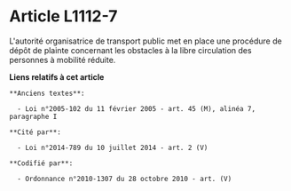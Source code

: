 # Article L1112-7

L'autorité organisatrice de transport public met en place une procédure de dépôt de plainte concernant les obstacles à la
libre circulation des personnes à mobilité réduite.

**Liens relatifs à cet article**

	**Anciens textes**:

	  - Loi n°2005-102 du 11 février 2005 - art. 45 (M), alinéa 7, paragraphe I

	**Cité par**:

	  - Loi n°2014-789 du 10 juillet 2014 - art. 2 (V)

	**Codifié par**:

	  - Ordonnance n°2010-1307 du 28 octobre 2010 - art. (V)
